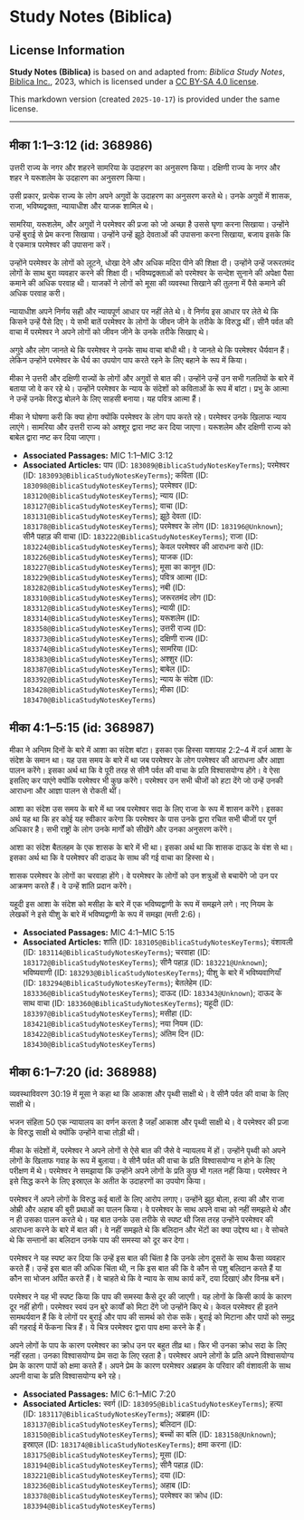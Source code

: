 # Study Notes (Biblica)

## License Information

**Study Notes (Biblica)** is based on and adapted from: _Biblica Study Notes_, [Biblica Inc.](https://www.biblica.com/), 2023, which is licensed under a [CC BY-SA 4.0 license](https://creativecommons.org/licenses/by-sa/4.0/legalcode.en).

This markdown version (created `2025-10-17`) is provided under the same license.



--------------------------------

## मीका 1:1–3:12 (id: 368986)

उत्तरी राज्य के नगर और शहरने सामरिया के उदाहरण का अनुसरण किया। दक्षिणी राज्य के नगर और शहर ने यरूशलेम के उदहारण का अनुसरण किया।

उसी प्रकार, प्रत्येक राज्य के लोग अपने अगुवों के उदाहरण का अनुसरण करते थे। उनके अगुवों में शासक, राजा, भविष्यद्वक्ता, न्यायाधीश और याजक शामिल थे।

सामरिया, यरूशलेम, और अगुवों ने परमेश्वर की प्रजा को जो अच्छा है उससे घृणा करना सिखाया। उन्होंने उन्हें बुराई से प्रेम करना सिखाया। उन्होंने उन्हें झूठे देवताओं की उपासना करना सिखाया, बजाय इसके कि वे एकमात्र परमेश्वर की उपासना करें।

उन्होंने परमेश्वर के लोगों को लूटने, धोखा देने और अधिक मदिरा पीने की शिक्षा दी। उन्होंने उन्हें जरूरतमंद लोगों के साथ बुरा व्यवहार करने की शिक्षा दी। भविष्यद्वक्ताओं को परमेश्वर के सन्देश सुनाने की अपेक्षा पैसा कमाने की अधिक परवाह थी। याजकों ने लोगों को मूसा की व्यवस्था सिखाने की तुलना में पैसे कमाने की अधिक परवाह करी।

न्यायाधीश अपने निर्णय सही और न्यायपूर्ण आधार पर नहीं लेते थे। वे निर्णय इस आधार पर लेते थे कि किसने उन्हें पैसे दिए। ये सभी बातें परमेश्वर के लोगों के जीवन जीने के तरीके के विरुद्ध थीं। सीनै पर्वत की वाचा में परमेश्वर ने अपने लोगों को जीवन जीने के उनके तरीके सिखाए थे।

अगुवे और लोग जानते थे कि परमेश्वर ने उनके साथ वाचा बांधी थी। वे जानते थे कि परमेश्वर धैर्यवान हैं। लेकिन उन्होंने परमेश्वर के धैर्य का उपयोग पाप करते रहने के लिए बहाने के रूप में किया।

मीका ने उत्तरी और दक्षिणी राज्यों के लोगों और अगुवों से बात की। उन्होंने उन्हें उन सभी गलतियों के बारे में बताया जो वे कर रहे थे। उन्होंने परमेश्वर के न्याय के संदेशों को कविताओं के रूप में बांटा। प्रभु के आत्मा ने उन्हें उनके विरुद्ध बोलने के लिए साहसी बनाया। यह पवित्र आत्मा हैं।

मीका ने घोषणा करी कि क्या होगा क्योंकि परमेश्वर के लोग पाप करते रहे। परमेश्वर उनके खिलाफ न्याय लाएंगे। सामरिया और उत्तरी राज्य को अश्शूर द्वारा नष्ट कर दिया जाएगा। यरूशलेम और दक्षिणी राज्य को बाबेल द्वारा नष्ट कर दिया जाएगा।

* **Associated Passages:** MIC 1:1–MIC 3:12
* **Associated Articles:** पाप (ID: `183089@BiblicaStudyNotesKeyTerms`); परमेश्वर (ID: `183093@BiblicaStudyNotesKeyTerms`); कविता (ID: `183098@BiblicaStudyNotesKeyTerms`); परमेश्वर (ID: `183120@BiblicaStudyNotesKeyTerms`); न्याय  (ID: `183127@BiblicaStudyNotesKeyTerms`); वाचा (ID: `183131@BiblicaStudyNotesKeyTerms`); झूठे देवता (ID: `183178@BiblicaStudyNotesKeyTerms`); परमेश्वर के लोग  (ID: `183196@Unknown`); सीनै पहाड़ की वाचा (ID: `183222@BiblicaStudyNotesKeyTerms`); राजा (ID: `183224@BiblicaStudyNotesKeyTerms`); केवल परमेश्वर की आराधना करो (ID: `183226@BiblicaStudyNotesKeyTerms`); याजक (ID: `183227@BiblicaStudyNotesKeyTerms`); मूसा का कानून (ID: `183229@BiblicaStudyNotesKeyTerms`); पवित्र आत्मा (ID: `183282@BiblicaStudyNotesKeyTerms`); नबी (ID: `183310@BiblicaStudyNotesKeyTerms`); जरूरतमंद लोग (ID: `183312@BiblicaStudyNotesKeyTerms`); न्यायी  (ID: `183314@BiblicaStudyNotesKeyTerms`); यरूशलेम (ID: `183358@BiblicaStudyNotesKeyTerms`); उत्तरी राज्य (ID: `183373@BiblicaStudyNotesKeyTerms`); दक्षिणी राज्य (ID: `183374@BiblicaStudyNotesKeyTerms`); सामरिया (ID: `183383@BiblicaStudyNotesKeyTerms`); अश्शुर  (ID: `183387@BiblicaStudyNotesKeyTerms`); बाबेल  (ID: `183392@BiblicaStudyNotesKeyTerms`); न्याय के संदेश (ID: `183428@BiblicaStudyNotesKeyTerms`); मीका (ID: `183470@BiblicaStudyNotesKeyTerms`)

## मीका 4:1–5:15 (id: 368987)

मीका ने अन्तिम दिनों के बारे में आशा का संदेश बांटा। इसका एक हिस्सा यशायाह 2:2–4 में दर्ज आशा के संदेश के समान था। यह उस समय के बारे में था जब परमेश्वर के लोग परमेश्वर की आराधना और आज्ञा पालन करेंगे। इसका अर्थ था कि वे पूरी तरह से सीनै पर्वत की वाचा के प्रति विश्वासयोग्य होंगे। वे ऐसा इसलिए कर पाएंगे क्योंकि परमेश्वर भी कुछ करेंगे। परमेश्वर उन सभी चीजों को हटा देंगे जो उन्हें उनकी आराधना और आज्ञा पालन से रोकती थीं।

आशा का संदेश उस समय के बारे में था जब परमेश्वर सदा के लिए राजा के रूप में शासन करेंगे। इसका अर्थ यह था कि हर कोई यह स्वीकार करेगा कि परमेश्वर के पास उनके द्वारा रचित सभी चीजों पर पूर्ण अधिकार है। सभी राष्ट्रों के लोग उनके मार्गों को सीखेंगे और उनका अनुसरण करेंगे।

आशा का संदेश बैतलहम के एक शासक के बारे में भी था। इसका अर्थ था कि शासक दाऊद के वंश से था। इसका अर्थ था कि वे परमेश्वर की दाऊद के साथ की गई वाचा का हिस्सा थे।

शासक परमेश्वर के लोगों का चरवाहा होंगे। वे परमेश्वर के लोगों को उन शत्रुओं से बचायेंगे जो उन पर आक्रमण करते हैं। वे उन्हें शांति प्रदान करेंगे।

यहूदी इस आशा के संदेश को मसीहा के बारे में एक भविष्यद्वाणी के रूप में समझने लगे। नए नियम के लेखकों ने इसे यीशु के बारे में भविष्यद्वाणी के रूप में समझा (मत्ती 2:6\)।

* **Associated Passages:** MIC 4:1–MIC 5:15
* **Associated Articles:** शांति (ID: `183105@BiblicaStudyNotesKeyTerms`); वंशावली  (ID: `183114@BiblicaStudyNotesKeyTerms`); चरवाहा (ID: `183172@BiblicaStudyNotesKeyTerms`); सीनै पहाड़ (ID: `183221@Unknown`); भविष्यवाणी (ID: `183293@BiblicaStudyNotesKeyTerms`); यीशु के बारे में भविष्यवाणियाँ (ID: `183294@BiblicaStudyNotesKeyTerms`); बेतलेहेम (ID: `183336@BiblicaStudyNotesKeyTerms`); दाऊद (ID: `183343@Unknown`); दाऊद के साथ वाचा (ID: `183360@BiblicaStudyNotesKeyTerms`); यहूदी (ID: `183397@BiblicaStudyNotesKeyTerms`); मसीहा (ID: `183421@BiblicaStudyNotesKeyTerms`); नया नियम (ID: `183422@BiblicaStudyNotesKeyTerms`); अंतिम दिन (ID: `183430@BiblicaStudyNotesKeyTerms`)

## मीका 6:1–7:20 (id: 368988)

व्यवस्थाविवरण 30:19 में मूसा ने कहा था कि आकाश और पृथ्वी साक्षी थे। वे सीनै पर्वत की वाचा के लिए साक्षी थे।

भजन संहिता 50 एक न्यायालय का वर्णन करता है जहाँ आकाश और पृथ्वी साक्षी थे। वे परमेश्वर की प्रजा के विरुद्ध साक्षी थे क्योंकि उन्होंने वाचा तोड़ी थी।

मीका के संदेशों में, परमेश्वर ने अपने लोगों से ऐसे बात की जैसे वे न्यायलय में हों। उन्होंने पृथ्वी को अपने लोगों के खिलाफ गवाह के रूप में बुलाया। वे सीनै पर्वत की वाचा के प्रति विश्वासयोग्य न होने के लिए परीक्षण में थे। परमेश्वर ने समझाया कि उन्होंने अपने लोगों के प्रति कुछ भी गलत नहीं किया। परमेश्वर ने इसे सिद्ध करने के लिए इस्राएल के अतीत के उदाहरणों का उपयोग किया।

परमेश्वर नें अपने लोगों के विरुद्ध कई बातों के लिए आरोप लगाए। उन्होंने झूठ बोला, हत्या की और राजा ओम्री और अहाब की बुरी प्रथाओं का पालन किया। वे परमेश्वर के साथ अपने वाचा को नहीं समझते थे और न ही उसका पालन करते थे। यह बात उनके उस तरीके से स्पष्ट थी जिस तरह उन्होंने परमेश्वर की आराधना करने के बारे में बात की। वे नहीं समझते थे कि बलिदान और भेंटों का क्या उद्देश्य था। वे सोचते थे कि सन्तानों का बलिदान उनके पाप की समस्या को दूर कर देगा।

परमेश्वर ने यह स्पष्ट कर दिया कि उन्हें इस बात की चिंता है कि उनके लोग दूसरों के साथ कैसा व्यवहार करते हैं। उन्हें इस बात की अधिक चिंता थी, न कि इस बात की कि वे कौन से पशु बलिदान करते हैं या कौन सा भोजन अर्पित करते हैं। वे चाहते थे कि वे न्याय के साथ कार्य करें, दया दिखाएं और विनम्र बनें।

परमेश्वर ने यह भी स्पष्ट किया कि पाप की समस्या कैसे दूर की जाएगी। यह लोगों के किसी कार्य के कारण दूर नहीं होगी। परमेश्वर स्वयं उन बुरे कार्यों को मिटा देंगे जो उन्होंने किए थे। केवल परमेश्वर ही इतने सामथर्यवान हैं कि वे लोगों पर बुराई और पाप की सामर्थ को रोक सकें। बुराई को मिटाना और पापों को समुद्र की गहराई में फेंकना चित्र हैं। ये चित्र परमेश्वर द्वारा पाप क्षमा करने के हैं।

अपने लोगों के पाप के कारण परमेश्वर का क्रोध उन पर बहुत तीव्र था। फिर भी उनका क्रोध सदा के लिए नहीं रहता। उनका विश्वासयोग्य प्रेम सदा के लिए रहता है। परमेश्वर अपने लोगों के प्रति अपने विश्वासयोग्य प्रेम के कारण पापों को क्षमा करते हैं। अपने प्रेम के कारण परमेश्वर अब्राहम के परिवार की वंशावली के साथ अपनी वाचा के प्रति विश्वासयोग्य बने रहे।

* **Associated Passages:** MIC 6:1–MIC 7:20
* **Associated Articles:** स्वर्ग (ID: `183095@BiblicaStudyNotesKeyTerms`); हत्या (ID: `183117@BiblicaStudyNotesKeyTerms`); अब्राहम (ID: `183137@BiblicaStudyNotesKeyTerms`); बलिदान (ID: `183150@BiblicaStudyNotesKeyTerms`); बच्चों का बलि (ID: `183158@Unknown`); इस्राएल  (ID: `183174@BiblicaStudyNotesKeyTerms`); क्षमा करना (ID: `183175@BiblicaStudyNotesKeyTerms`); मूसा (ID: `183194@BiblicaStudyNotesKeyTerms`); सीनै पहाड़ (ID: `183221@BiblicaStudyNotesKeyTerms`); दया (ID: `183236@BiblicaStudyNotesKeyTerms`); अहाब (ID: `183378@BiblicaStudyNotesKeyTerms`); परमेश्वर का क्रोध  (ID: `183394@BiblicaStudyNotesKeyTerms`)

